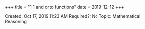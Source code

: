 +++
title = "1 1 and onto functions"
date = 2019-12-12
+++


Created: Oct 17, 2019 11:23 AM
Required?: No
Topic: Mathematical Reasoning
